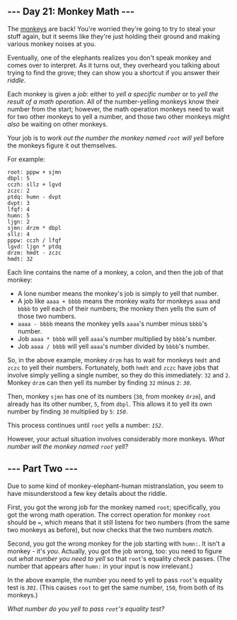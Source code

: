 <article class="day-desc"><h2>--- Day 21: Monkey Math ---</h2><p>The <a href="11">monkeys</a> are back! You're worried they're going to try to steal your stuff again, but it seems like they're just holding their ground and making various monkey noises at you.</p>
<p>Eventually, one of the elephants realizes you don't speak monkey and comes over to interpret. As it turns out, they overheard you talking about trying to find the grove; they can show you a shortcut if you answer their <em>riddle</em>.</p>
<p>Each monkey is given a <em>job</em>: either to <em>yell a specific number</em> or to <em>yell the result of a math operation</em>. All of the number-yelling monkeys know their number from the start; however, the math operation monkeys need to wait for two other monkeys to yell a number, and those two other monkeys might <em>also</em> be waiting on other monkeys.</p>
<p>Your job is to <em>work out the number the monkey named <code>root</code> will yell</em> before the monkeys figure it out themselves.</p>
<p>For example:</p>
<pre><code>root: pppw + sjmn
dbpl: 5
cczh: sllz + lgvd
zczc: 2
ptdq: humn - dvpt
dvpt: 3
lfqf: 4
humn: 5
ljgn: 2
sjmn: drzm * dbpl
sllz: 4
pppw: cczh / lfqf
lgvd: ljgn * ptdq
drzm: hmdt - zczc
hmdt: 32
</code></pre>
<p>Each line contains the name of a monkey, a colon, and then the job of that monkey:</p>
<ul>
<li>A lone number means the monkey's job is simply to yell that number.</li>
<li>A job like <code>aaaa + bbbb</code> means the monkey waits for monkeys <code>aaaa</code> and <code>bbbb</code> to yell each of their numbers; the monkey then yells the sum of those two numbers.</li>
<li><code>aaaa - bbbb</code> means the monkey yells <code>aaaa</code>'s number minus <code>bbbb</code>'s number.</li>
<li>Job <code>aaaa * bbbb</code> will yell <code>aaaa</code>'s number multiplied by <code>bbbb</code>'s number.</li>
<li>Job <code>aaaa / bbbb</code> will yell <code>aaaa</code>'s number divided by <code>bbbb</code>'s number.</li>
</ul>
<p>So, in the above example, monkey <code>drzm</code> has to wait for monkeys <code>hmdt</code> and <code>zczc</code> to yell their numbers. Fortunately, both <code>hmdt</code> and <code>zczc</code> have jobs that involve simply yelling a single number, so they do this immediately: <code>32</code> and <code>2</code>. Monkey <code>drzm</code> can then yell its number by finding <code>32</code> minus <code>2</code>: <code><em>30</em></code>.</p>
<p>Then, monkey <code>sjmn</code> has one of its numbers (<code>30</code>, from monkey <code>drzm</code>), and already has its other number, <code>5</code>, from <code>dbpl</code>. This allows it to yell its own number by finding <code>30</code> multiplied by <code>5</code>: <code><em>150</em></code>.</p>
<p>This process continues until <code>root</code> yells a number: <code><em>152</em></code>.</p>
<p>However, your actual situation involves <span title="Advent of Code 2022: Now With Considerably More Monkeys">considerably more monkeys</span>. <em>What number will the monkey named <code>root</code> yell?</em></p>
</article>
<article class="day-desc"><h2 id="part2">--- Part Two ---</h2><p>Due to some kind of monkey-elephant-human mistranslation, you seem to have misunderstood a few key details about the riddle.</p>
<p>First, you got the wrong job for the monkey named <code>root</code>; specifically, you got the wrong math operation. The correct operation for monkey <code>root</code> should be <code>=</code>, which means that it still listens for two numbers (from the same two monkeys as before), but now checks that the two numbers <em>match</em>.</p>
<p>Second, you got the wrong monkey for the job starting with <code>humn:</code>. It isn't a monkey - it's <em>you</em>. Actually, you got the job wrong, too: you need to figure out <em>what number you need to yell</em> so that <code>root</code>'s equality check passes. (The number that appears after <code>humn:</code> in your input is now irrelevant.)</p>
<p>In the above example, the number you need to yell to pass <code>root</code>'s equality test is <code><em>301</em></code>. (This causes <code>root</code> to get the same number, <code>150</code>, from both of its monkeys.)</p>
<p><em>What number do you yell to pass <code>root</code>'s equality test?</em></p>
</article>
